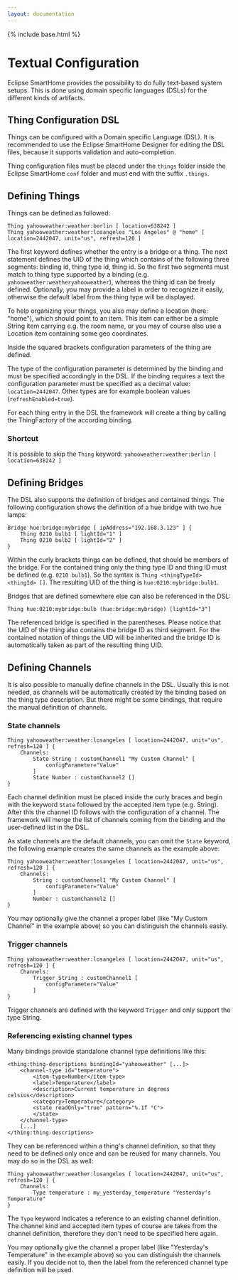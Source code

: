 ```yaml
---
layout: documentation
---
```


{% include base.html %}

# Textual Configuration

Eclipse SmartHome provides the possibility to do fully text-based system setups. This is done using domain specific languages (DSLs) for the different kinds of artifacts.

## Thing Configuration DSL

Things can be configured with a Domain specific Language (DSL). It is recommended to use the Eclipse SmartHome Designer for editing the DSL files, because it supports validation and auto-completion.

Thing configuration files must be placed under the `things` folder inside the Eclipse SmartHome `conf` folder and must end with the suffix `.things`.

## Defining Things

Things can be defined as followed:

```
Thing yahooweather:weather:berlin [ location=638242 ]
Thing yahooweather:weather:losangeles "Los Angeles" @ "home" [ location=2442047, unit="us", refresh=120 ]
```

The first keyword defines whether the entry is a bridge or a thing. The next statement defines the UID of the thing which contains of the following three segments: binding id, thing type id, thing id. So the first two segments must match to thing type supported by a binding (e.g. `yahooweather:weatheryahooweather`), whereas the thing id can be freely defined. Optionally, you may provide a label in order to recognize it easily, otherwise the default label from the thing type will be displayed.

To help organizing your things, you also may define a location (here: "home"), which should point to an item. This item can either be a simple String item carrying e.g. the room name, or you may of course also use a Location item containing some geo coordinates.  

Inside the squared brackets configuration parameters of the thing are defined.

The type of the configuration parameter is determined by the binding and must be specified accordingly in the DSL. If the binding requires a text the configuration parameter must be specified as a decimal value: `location=2442047`. Other types are for example boolean values (`refreshEnabled=true`).

For each thing entry in the DSL the framework will create a thing by calling the ThingFactory of the according binding.

### Shortcut

It is possible to skip the `Thing` keyword: `yahooweather:weather:berlin [ location=638242 ]`

## Defining Bridges

The DSL also supports the definition of bridges and contained things. The following configuration shows the definition of a hue bridge with two hue lamps:

```
Bridge hue:bridge:mybridge [ ipAddress="192.168.3.123" ] {
	Thing 0210 bulb1 [ lightId="1" ]
	Thing 0210 bulb2 [ lightId="2" ]
}
```

Within the curly brackets things can be defined, that should be members of the bridge. For the contained thing only the thing type ID and thing ID must be defined (e.g. `0210 bulb1`). So the syntax is `Thing <thingTypeId> <thingId> []`. The resulting UID of the thing is `hue:0210:mybridge:bulb1`.

Bridges that are defined somewhere else can also be referenced in the DSL:

```
Thing hue:0210:mybridge:bulb (hue:bridge:mybridge) [lightId="3"]
```

The referenced bridge is specified in the parentheses. Please notice that the UID of the thing also contains the bridge ID as third segment. For the contained notation of things the UID will be inherited and the bridge ID is automatically taken as part of the resulting thing UID.

## Defining Channels

It is also possible to manually define channels in the DSL. Usually this is not needed, as channels will be automatically created by the binding based on the thing type description. But there might be some bindings, that require the manual definition of channels.

### State channels

```
Thing yahooweather:weather:losangeles [ location=2442047, unit="us", refresh=120 ] {
	Channels:
		State String : customChannel1 "My Custom Channel" [
			configParameter="Value"
		]
		State Number : customChannel2 []
}
```

Each channel definition must be placed inside the curly braces and begin with the keyword `State` followed by the accepted item type (e.g. String). After this the channel ID follows with the configuration of a channel. The framework will merge the list of channels coming from the binding and the user-defined list in the DSL.

As state channels are the default channels, you can omit the `State` keyword, the following example creates the same channels as the example above:

```
Thing yahooweather:weather:losangeles [ location=2442047, unit="us", refresh=120 ] {
	Channels:
		String : customChannel1 "My Custom Channel" [
			configParameter="Value"
		]
		Number : customChannel2 []
}
```

You may optionally give the channel a proper label (like "My Custom Channel" in the example above) so you can distinguish the channels easily. 


### Trigger channels

```
Thing yahooweather:weather:losangeles [ location=2442047, unit="us", refresh=120 ] {
	Channels:
		Trigger String : customChannel1 [
			configParameter="Value"
		]
}
```

Trigger channels are defined with the keyword `Trigger` and only support the type String.

### Referencing existing channel types

Many bindings provide standalone channel type definitions like this:  

```
<thing:thing-descriptions bindingId="yahooweather" [...]>
    <channel-type id="temperature">
        <item-type>Number</item-type>
        <label>Temperature</label>
        <description>Current temperature in degrees celsius</description>
        <category>Temperature</category>
        <state readOnly="true" pattern="%.1f °C">
        </state>
    </channel-type>
    [...]
</thing:thing-descriptions>
``` 

They can be referenced within a thing's channel definition, so that they need to be defined only once and can be reused for many channels. You may do so in the DSL as well:

```
Thing yahooweather:weather:losangeles [ location=2442047, unit="us", refresh=120 ] {
    Channels:
        Type temperature : my_yesterday_temperature "Yesterday's Temperature"
}
``` 

The `Type` keyword indicates a reference to an existing channel definition. The channel kind and accepted item types of course are takes from the channel definition, therefore they don't need to be specified here again. 

You may optionally give the channel a proper label (like "Yesterday's Temperature" in the example above) so you can distinguish the channels easily. If you decide not to, then the label from the referenced channel type definition will be used.
